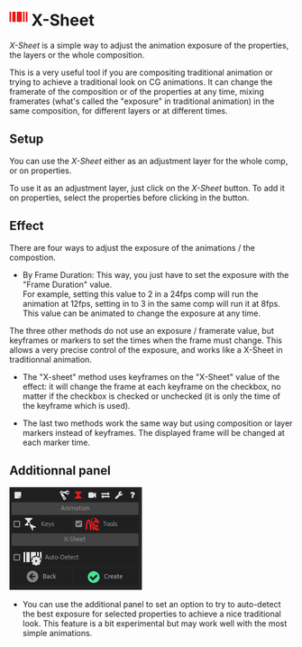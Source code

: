 # ![Xsheet Icon](img\duik-icons\xsheet-icon-r.png) X-Sheet

*X-Sheet* is a simple way to adjust the animation exposure of the properties, the layers or the whole composition.

This is a very useful tool if you are compositing traditional animation or trying to achieve a traditional look on CG animations.
It can change the framerate of the composition or of the properties at any time, mixing framerates (what's called the "exposure" in traditional animation) in the same composition, for different layers or at different times.

## Setup

You can use the *X-Sheet* either as an adjustment layer for the whole comp, or on properties.

To use it as an adjustment layer, just click on the *X-Sheet* button. To add it on properties, select the properties before clicking in the button.

## Effect

There are four ways to adjust the exposure of the animations / the compostion.

- By Frame Duration: This way, you just have to set the exposure with the "Frame Duration" value.  
For example, setting this value to 2 in a 24fps comp will run the animation at 12fps, setting in to 3 in the same comp will run it at 8fps. This value can be animated to change the exposure at any time.

The three other methods do not use an exposure / framerate value, but keyframes or markers to set the times when the frame must change. This allows a very precise control of the exposure, and works like a X-Sheet in traditionnal animation.

- The "X-sheet" method uses keyframes on the "X-Sheet" value of the effect: it will change the frame at each keyframe on the checkbox, no matter if the checkbox is checked or unchecked (it is only the time of the keyframe which is used).

- The last two methods work the same way but using composition or layer markers instead of keyframes. The displayed frame will be changed at each marker time.

## Additionnal panel

![xsheet option](img\duik-screenshots\S-Animation\S-Animation-Tools\XSheet-optn.PNG)

- You can use the additional panel to set an option to try to auto-detect the best exposure for selected properties to achieve a nice traditional look. This feature is a bit experimental but may work well with the most simple animations.

